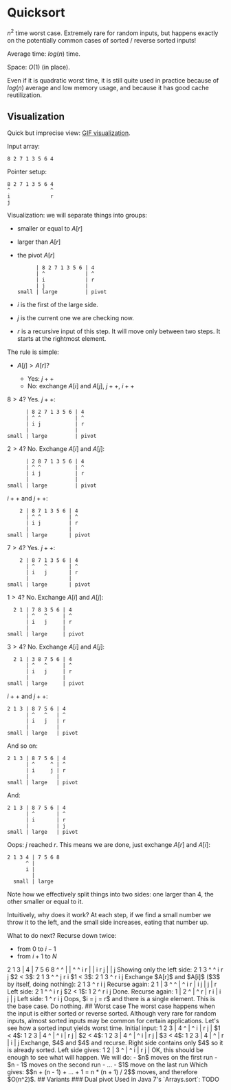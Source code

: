 # Quicksort

$n^2$ time worst case. Extremely rare for random inputs, but happens exactly on the potentially common cases of sorted / reverse sorted inputs!

Average time: $log(n)$ time.

Space: $O(1)$ (in place).

Even if it is quadratic worst time,
it is still quite used in practice because of $log(n)$ average and low memory usage,
and because it has good cache reutilization.

## Visualization

Quick but imprecise view: [GIF visualization](http://upload.wikimedia.org/wikipedia/commons/6/6a/Sorting_quicksort_anim.gif).

Input array:

    8 2 7 1 3 5 6 4

Pointer setup:

    8 2 7 1 3 5 6 4
    ^             ^
    i             r
    j

Visualization: we will separate things into groups:

-   smaller or equal to $A[r]$

-   larger than $A[r]$

-   the pivot $A[r]$

              | 8 2 7 1 3 5 6 | 4
              | ^             | ^
              | i             | r
              | j             |
        small | large         | pivot


- $i$ is the first of the large side.

- $j$ is the current one we are checking now.

- $r$ is a recursive input of this step. It will move only between two steps. It starts at the rightmost element.

The rule is simple:

-   $A[j] > A[r]$?

    - Yes:  $j++$
    - No: exchange $A[i]$ and $A[j]$, $j++$, $i++$

$8 > 4$? Yes. $j++$:

          | 8 2 7 1 3 5 6 | 4
          | ^ ^           | ^
          | i j           | r
          |               |
    small | large         | pivot

$2 > 4$? No. Exchange $A[i]$ and $A[j]$:

          | 2 8 7 1 3 5 6 | 4
          | ^ ^           | ^
          | i j           | r
          |               |
    small | large         | pivot

$i++$ and $j++$:

        2 | 8 7 1 3 5 6 | 4
          | ^ ^         | ^
          | i j         | r
          |             |
    small | large       | pivot

$7 > 4$? Yes. $j++$:

        2 | 8 7 1 3 5 6 | 4
          | ^   ^       | ^
          | i   j       | r
          |             |
    small | large       | pivot

$1 > 4$? No. Exchange $A[i]$ and $A[j]$:

      2 1 | 7 8 3 5 6 | 4
          | ^   ^     | ^
          | i   j     | r
          |           |
    small | large     | pivot

$3 > 4$? No. Exchange $A[i]$ and $A[j]$:

      2 1 | 3 8 7 5 6 | 4
          | ^   ^     | ^
          | i   j     | r
          |           |
    small | large     | pivot

$i++$ and $j++$:

    2 1 3 | 8 7 5 6 | 4
          | ^   ^   | ^
          | i   j   | r
          |         |
    small | large   | pivot

And so on:

    2 1 3 | 8 7 5 6 | 4
          | ^     ^ | ^
          | i     j | r
          |         |
    small | large   | pivot

And:

    2 1 3 | 8 7 5 6 | 4
          | ^       | ^
          | i       | r
          |         | j
    small | large   | pivot

Oops: $j$ reached $r$. This means we are done, just exchange $A[r]$ and $A[i]$:

    2 1 3 4 | 7 5 6 8
          ^ |
          i |
            |
      small | large

Note how we effectively split things into two sides: one larger than $4$, the other smaller or equal to it.

Intuitively, why does it work? At each step, if we find a small number we throw it to the left, and the small side increases, eating that number up.

What to do next? Recurse down twice:

- from $0$ to $i - 1$
- from $i + 1$ to $N$

<!-- --!>

    2 1 3 | 4 | 7 5 6 8
    ^   ^ |   | ^     ^
    i   r |   | i     r
    j     |   | j

Showing only the left side:

    2 1 3
    ^   ^
    i   r
    j

$2 < 3$:

    2 1 3
      ^ ^
      j r
      i

$1 < 3$:

    2 1 3
        ^
        r
        i
        j

Exchange $A[r]$ and $A[i]$ ($3$ by itself, doing nothing):

    2 1 3
        ^
        r
        i
        j

Recurse again:

    2 1 | 3
    ^ ^ | ^
    i r | i
    j   | j
        | r

Left side:

    2 1
    ^ ^
    i r
    j

$2 < 1$:

    1 2
      ^
      r
      i
      j

Done. Recurse again:

    1 | 2
    ^ | ^
    r | r
    i | i
    j | j

Left side:

    1
    ^
    r
    i
    j

Oops, $i = j = r$ and there is a single element. This is the base case. Do nothing.

## Worst case

The worst case happens when the input is either sorted or reverse sorted.

Although very rare for random inputs, almost sorted inputs may be common for certain applications.

Let's see how a sorted input yields worst time.

Initial input:

    1 2 3 | 4
    ^     | ^
    i     | r
    j     |

$1 < 4$:

    1 2 3 | 4
      ^   | ^
      i   | r
      j   |

$2 < 4$:

    1 2 3 | 4
        ^ | ^
        i | r
        j |

$3 < 4$:

    1 2 3 | 4
          | ^
          | r
          | i
          | j

Exchange, $4$ and $4$ and recurse.

Right side contains only $4$ so it is already sorted.

Left side gives:

    1 2 | 3
    ^   | ^
    i   | r
    j   |

OK, this should be enough to see what will happen.

We will do:

- $n$       moves on the first  run
- $n - 1$   moves on the second run
- ...
- $1$       move  on the last   run

Which gives:

$$n + (n - 1) + ... + 1 = n * (n + 1) / 2$$

moves, and therefore $O(n^2)$.

## Variants

### Dual pivot

Used in Java 7's `Arrays.sort`: <http://docs.oracle.com/javase/7/docs/api/java/util/Arrays.html#sort%28byte[]%29>

TODO
